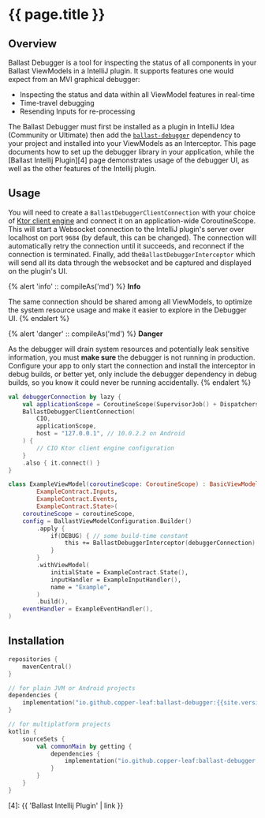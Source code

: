 ---
---

# {{ page.title }}

## Overview

Ballast Debugger is a tool for inspecting the status of all components in your Ballast ViewModels in a IntelliJ plugin.
It supports features one would expect from an MVI graphical debugger:

- Inspecting the status and data within all ViewModel features in real-time
- Time-travel debugging
- Resending Inputs for re-processing

The Ballast Debugger must first be installed as a plugin in IntelliJ Idea (Community or Ultimate) then add the
[`ballast-debugger`](#Installation) dependency to your project and installed into your ViewModels as an Interceptor. 
This page documents how to set up the debugger library in your application, while the 
[Ballast Intellij Plugin][4] page demonstrates usage of the debugger UI, as well as the other features of the Intellij 
plugin.

## Usage

You will need to create a `BallastDebuggerClientConnection` with your choice of [Ktor client engine][1] and connect it 
on an application-wide CoroutineScope. This will start a Websocket connection to the IntelliJ plugin's server over 
localhost on port `9684` (by default, this can be changed). The connection will automatically retry the connection until 
it succeeds, and reconnect if the connection is terminated. Finally, add the`BallastDebuggerInterceptor` which will send 
all its data through the websocket and be captured and displayed on the plugin's UI.

{% alert 'info' :: compileAs('md') %}
**Info**

The same connection should be shared among all ViewModels, to optimize the system resource usage and make it easier to
explore in the Debugger UI.
{% endalert %}

{% alert 'danger' :: compileAs('md') %}
**Danger**

As the debugger will drain system resources and potentially leak sensitive information, you must **make sure** the 
debugger is not running in production. Configure your app to only start the connection and install the interceptor in 
debug builds, or better yet, only include the debugger dependency in debug builds, so you know it could never be running 
accidentally.
{% endalert %}

```kotlin
val debuggerConnection by lazy {
    val applicationScope = CoroutineScope(SupervisorJob() + Dispatchers.Default)
    BallastDebuggerClientConnection(
        CIO,
        applicationScope, 
        host = "127.0.0.1", // 10.0.2.2 on Android
    ) { 
        // CIO Ktor client engine configuration
    }
    .also { it.connect() }
}

class ExampleViewModel(coroutineScope: CoroutineScope) : BasicViewModel<
        ExampleContract.Inputs,
        ExampleContract.Events,
        ExampleContract.State>(
    coroutineScope = coroutineScope, 
    config = BallastViewModelConfiguration.Builder()
        .apply {
            if(DEBUG) { // some build-time constant
                this += BallastDebuggerInterceptor(debuggerConnection)
            }
        }
        .withViewModel(
            initialState = ExampleContract.State(),
            inputHandler = ExampleInputHandler(),
            name = "Example",
        )
        .build(),
    eventHandler = ExampleEventHandler(),
)
```

## Installation

```kotlin
repositories {
    mavenCentral()
}

// for plain JVM or Android projects
dependencies {
    implementation("io.github.copper-leaf:ballast-debugger:{{site.version}}")
}

// for multiplatform projects
kotlin {
    sourceSets {
        val commonMain by getting {
            dependencies {
                implementation("io.github.copper-leaf:ballast-debugger:{{site.version}}")
            }
        }
    }
}
```

[1]: https://ktor.io/docs/http-client-engines.html
[2]: https://plugins.jetbrains.com/plugin/18702-ballast/versions
[3]: https://www.jetbrains.com/help/idea/managing-plugins.html#install_plugin_from_disk
[4]: {{ 'Ballast Intellij Plugin' | link }}
